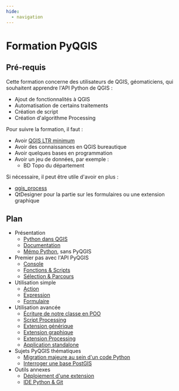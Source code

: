 ```yaml
---
hide:
  - navigation
---
```


# Formation PyQGIS

## Pré-requis

Cette formation concerne des utilisateurs de QGIS, géomaticiens, qui souhaitent apprendre l'API Python de QGIS :

* Ajout de fonctionnalités à QGIS
* Automatisation de certains traitements
* Création de script
* Création d'algorithme Processing

Pour suivre la formation, il faut :

* Avoir [QGIS LTR minimum](https://www.qgis.org/en/site/getinvolved/development/roadmap.html#release-schedule)
* Avoir des connaissances en QGIS bureautique
* Avoir quelques bases en programmation
* Avoir un jeu de données, par exemple :
    * BD Topo du département 

Si nécessaire, il peut être utile d'avoir en plus :

* [qgis_process](./standalone.md#qgis-process)
* QtDesigner pour la partie sur les formulaires ou une extension graphique

## Plan

* Présentation
    * [Python dans QGIS](python-qgis.md)
    * [Documentation](./documentation.md)
    * [Mémo Python](memo-python.md), sans PyQGIS
* Premier pas avec l'API PyQGIS
    * [Console](console.md)
    * [Fonctions & Scripts](fonctions-scripts.md)
    * [Sélection & Parcours](selection-parcours-entites.md)
* Utilisation simple
    * [Action](action.md)
    * [Expression](expression.md)
    * [Formulaire](formulaire.md)
    <!-- * [Manipuler la légende et une jointure](legende.md) -->
* Utilisation avancée
    * [Écriture de notre classe en POO](./ecriture-classe-poo.md)
    * [Script Processing](script-processing.md)
    * [Extension générique](extension-generique.md)
    * [Extension graphique](extension-graphique.md)
    * [Extension Processing](extension-processing.md)
    * [Application standalone](standalone.md)
* Sujets PyQGIS thématiques
    * [Migration majeure au sein d'un code Python](migration-majeure.md)
    * [Interroger une base PostGIS](postgis.md)
* Outils annexes
    * [Déploiement d'une extension](extension-deploiement.md)
    * [IDE Python & Git](ide-git.md)
